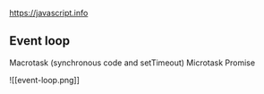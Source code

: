 https://javascript.info

## Event loop

Macrotask (synchronous code and setTimeout)
Microtask Promise

![[event-loop.png]]